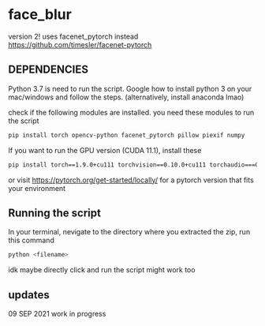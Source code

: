# face_blur

version 2! uses facenet_pytorch instead https://github.com/timesler/facenet-pytorch

## DEPENDENCIES
Python 3.7 is need to run the script. Google how to install python 3 on your mac/windows and follow the steps. (alternatively, install anaconda lmao)


check if the following modules are installed. you need these modules to run the script

```bash
pip install torch opencv-python facenet_pytorch pillow piexif numpy
```

If you want to run the GPU version (CUDA 11.1), install these

```bash
pip install torch==1.9.0+cu111 torchvision==0.10.0+cu111 torchaudio===0.9.0 -f https://download.pytorch.org/whl/torch_stable.html
```
or visit https://pytorch.org/get-started/locally/ for a pytorch version that fits your environment

## Running the script
In your terminal, nevigate to the directory where you extracted the zip, run this command

```bash
python <filename>
```

idk maybe directly click and run the script might work too

## updates

09 SEP 2021 work in progress
